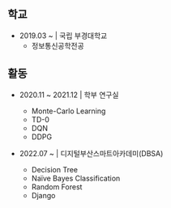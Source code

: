 ## 학교
* 2019.03 ~ | 국립 부경대학교
  - 정보통신공학전공
  
## 활동

* 2020.11 ~ 2021.12 | 학부 연구실
  - Monte-Carlo Learning
  - TD-0
  - DQN
  - DDPG

* 2022.07 ~ | 디지털부산스마트아카데미(DBSA)
  - Decision Tree
  - Naïve Bayes Classification
  - Random Forest
  - Django
